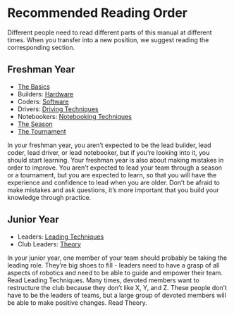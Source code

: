 # Recommended Reading Order

Different people need to read different parts of this manual at different times. When you transfer into a new position, we suggest reading the corresponding section.

## Freshman Year

-   [The Basics](../hardware/basics/tools.md)
-   Builders: [Hardware](../hardware/introduction.md)
-   Coders: [Software](../software/introduction.md)
-   Drivers: [Driving Techniques](../driving.md)
-   Notebookers: [Notebooking Techniques](../notebooking.md)
-   [The Season](../the-season.md)
-   [The Tournament](../the-tournament.md)

In your freshman year, you aren’t expected to be the lead builder, lead coder, lead driver, or lead notebooker, but if you’re looking into it, you should start learning. Your freshman year is also about making mistakes in order to improve. You aren’t expected to lead your team through a season or a tournament, but you are expected to learn, so that you will have the experience and confidence to lead when you are older. Don’t be afraid to make mistakes and ask questions, it’s more important that you build your knowledge through practice.

## Junior Year

-   Leaders: [Leading Techniques](../leading.md)
-   Club Leaders: [Theory](../theory.md)

In your junior year, one member of your team should probably be taking the leading role. They’re big shoes to fill - leaders need to have a grasp of all aspects of robotics and need to be able to guide and empower their team. Read Leading Techniques.
Many times, devoted members want to restructure the club because they don’t like X, Y, and Z. These people don’t have to be the leaders of teams, but a large group of devoted members will be able to make positive changes. Read Theory.
